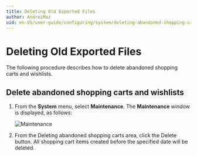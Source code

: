 ```yaml
---
title: Deleting Old Exported Files
author: AndreiMaz
uid: en-US/user-guide/configuring/system/deleting-abandoned-shopping-carts
---
```


# Deleting Old Exported Files

The following procedure describes how to delete abandoned shopping carts and wishlists.

## Delete abandoned shopping carts and wishlists

1. From the **System** menu, select **Maintenance**. The **Maintenance** window is displayed, as follows:
    
    ![Maintenance](_static/deleting-abandoned-shopping-carts/deleting-abandoned-shopping-carts.png)

2. From the Deleting abandoned shopping carts area, click the Delete button. All shopping cart items created before the specified date will be deleted.